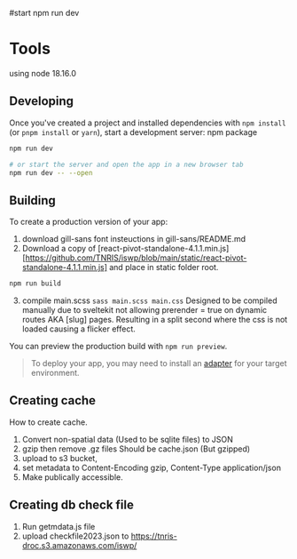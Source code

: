 #start
npm run dev

# Tools
using node 18.16.0

## Developing
Once you've created a project and installed dependencies with `npm install` (or `pnpm install` or `yarn`), start a development server:
npm package

```bash
npm run dev

# or start the server and open the app in a new browser tab
npm run dev -- --open
```

## Building

To create a production version of your app:
1. download gill-sans font insteuctions in gill-sans/README.md
2. Download a copy of [react-pivot-standalone-4.1.1.min.js][https://github.com/TNRIS/iswp/blob/main/static/react-pivot-standalone-4.1.1.min.js] and place in static folder root.
```bash
npm run build
```
3. compile main.scss `sass main.scss main.css`
Designed to be compiled manually due to sveltekit not allowing prerender = true on dynamic routes AKA [slug] pages. Resulting in a split second where the css is not loaded causing a flicker effect.

You can preview the production build with `npm run preview`.

> To deploy your app, you may need to install an [adapter](https://kit.svelte.dev/docs/adapters) for your target environment.


## Creating cache
How to create cache.
1. Convert non-spatial data (Used to be sqlite files) to JSON
2. gzip then remove .gz files Should be cache.json (But gzipped)
3. upload to s3 bucket, 
4. set metadata to Content-Encoding	gzip, Content-Type application/json
5. Make publically accessible.

## Creating db check file
1. Run getmdata.js file
2. upload checkfile2023.json to https://tnris-droc.s3.amazonaws.com/iswp/